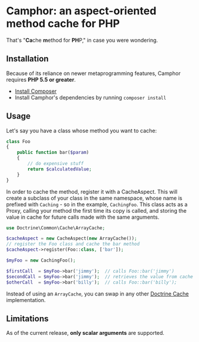 # Camphor: an aspect-oriented method cache for PHP

That's "**Ca**che **m**ethod for **PH**P," in case you were wondering.

## Installation

Because of its reliance on newer metaprogramming features, Camphor requires
**PHP 5.5 or greater**.

* [Install Composer](https://getcomposer.org/download/)
* Install Camphor's dependencies by running `composer install`

## Usage

Let's say you have a class whose method you want to cache:

```php
class Foo
{
    public function bar($param)
    {
        // do expensive stuff
        return $calculatedValue;
    }
}
```

In order to cache the method, register it with a CacheAspect. This will create
a subclass of your class in the same namespace, whose name is prefixed with
`Caching` - so in the example, `CachingFoo`. This class acts as a Proxy,
calling your method the first time its copy is called, and storing the value
in cache for future calls made with the same arguments.

```php
use Doctrine\Common\Cache\ArrayCache;

$cacheAspect = new CacheAspect(new ArrayCache());
// register the Foo class and cache the bar method
$cacheAspect->register(Foo::class, ['bar']);

$myFoo = new CachingFoo();

$firstCall  = $myFoo->bar('jimmy');  // calls Foo::bar('jimmy')
$secondCall = $myFoo->bar('jimmy');  // retrieves the value from cache
$otherCall  = $myFoo->bar('billy');  // calls Foo::bar('billy');
```

Instead of using an `ArrayCache`, you can swap in any other
[Doctrine Cache](https://github.com/doctrine/cache) implementation.

## Limitations

As of the current release, **only scalar arguments** are supported.
